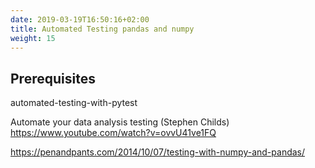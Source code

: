 ```yaml
---
date: 2019-03-19T16:50:16+02:00
title: Automated Testing pandas and numpy
weight: 15
---
```



## Prerequisites
automated-testing-with-pytest

Automate your data analysis testing (Stephen Childs) https://www.youtube.com/watch?v=ovvU41ve1FQ

https://penandpants.com/2014/10/07/testing-with-numpy-and-pandas/